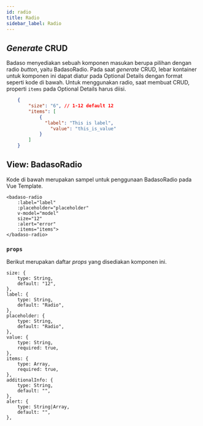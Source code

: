 ```yaml
---
id: radio
title: Radio
sidebar_label: Radio
---
```


## *Generate* CRUD

Badaso menyediakan sebuah komponen masukan berupa pilihan dengan radio *button*, yaitu BadasoRadio. Pada saat *generate* CRUD, lebar kontainer untuk komponen ini dapat diatur pada Optional Details dengan format seperti kode di bawah. Untuk menggunakan radio, saat membuat CRUD, properti `items` pada Optional Details harus diisi.
<!--DOCUSAURUS_CODE_TABS-->
<!--JSON-->
```json
    {
        "size": "6", // 1-12 default 12
        "items": [
            {
              "label": "This is label",
                "value": "this_is_value"
            }
        ]
    }
```
<!--END_DOCUSAURUS_CODE_TABS-->

## View: BadasoRadio

Kode di bawah merupakan sampel untuk penggunaan BadasoRadio pada Vue Template.

<!--DOCUSAURUS_CODE_TABS-->
<!--Vue-->
```vue
<badaso-radio
    :label="label"
    :placeholder="placeholder"
    v-model="model"
    size="12"
    :alert="error"
    :items="items">
</badaso-radio>
```
<!--END_DOCUSAURUS_CODE_TABS-->

### ```props```

Berikut merupakan daftar *props* yang disediakan komponen ini.

```
size: {
    type: String,
    default: "12",
},
label: {
    type: String,
    default: "Radio",
},
placeholder: {
    type: String,
    default: "Radio",
},
value: {
    type: String,
    required: true,
},
items: {
    type: Array,
    required: true,
},
additionalInfo: {
    type: String,
    default: "",
},
alert: {
    type: String|Array,
    default: "",
},
```